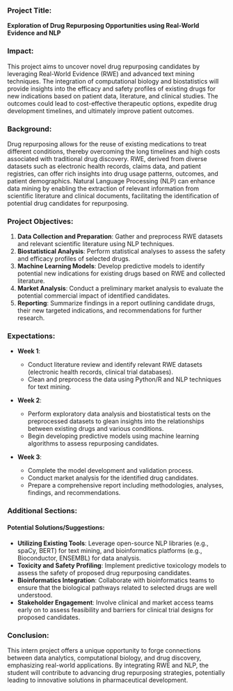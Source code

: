 ### Project Title:
**Exploration of Drug Repurposing Opportunities using Real-World Evidence and NLP**

### Impact:
This project aims to uncover novel drug repurposing candidates by leveraging Real-World Evidence (RWE) and advanced text mining techniques. The integration of computational biology and biostatistics will provide insights into the efficacy and safety profiles of existing drugs for new indications based on patient data, literature, and clinical studies. The outcomes could lead to cost-effective therapeutic options, expedite drug development timelines, and ultimately improve patient outcomes.

### Background:
Drug repurposing allows for the reuse of existing medications to treat different conditions, thereby overcoming the long timelines and high costs associated with traditional drug discovery. RWE, derived from diverse datasets such as electronic health records, claims data, and patient registries, can offer rich insights into drug usage patterns, outcomes, and patient demographics. Natural Language Processing (NLP) can enhance data mining by enabling the extraction of relevant information from scientific literature and clinical documents, facilitating the identification of potential drug candidates for repurposing.

### Project Objectives:
1. **Data Collection and Preparation**: Gather and preprocess RWE datasets and relevant scientific literature using NLP techniques.
2. **Biostatistical Analysis**: Perform statistical analyses to assess the safety and efficacy profiles of selected drugs.
3. **Machine Learning Models**: Develop predictive models to identify potential new indications for existing drugs based on RWE and collected literature.
4. **Market Analysis**: Conduct a preliminary market analysis to evaluate the potential commercial impact of identified candidates.
5. **Reporting**: Summarize findings in a report outlining candidate drugs, their new targeted indications, and recommendations for further research.

### Expectations:
- **Week 1**: 
  - Conduct literature review and identify relevant RWE datasets (electronic health records, clinical trial databases).
  - Clean and preprocess the data using Python/R and NLP techniques for text mining.

- **Week 2**: 
  - Perform exploratory data analysis and biostatistical tests on the preprocessed datasets to glean insights into the relationships between existing drugs and various conditions.
  - Begin developing predictive models using machine learning algorithms to assess repurposing candidates.

- **Week 3**: 
  - Complete the model development and validation process.
  - Conduct market analysis for the identified drug candidates.
  - Prepare a comprehensive report including methodologies, analyses, findings, and recommendations.

### Additional Sections:
#### Potential Solutions/Suggestions:
- **Utilizing Existing Tools**: Leverage open-source NLP libraries (e.g., spaCy, BERT) for text mining, and bioinformatics platforms (e.g., Bioconductor, ENSEMBL) for data analysis.
- **Toxicity and Safety Profiling**: Implement predictive toxicology models to assess the safety of proposed drug repurposing candidates.
- **Bioinformatics Integration**: Collaborate with bioinformatics teams to ensure that the biological pathways related to selected drugs are well understood.
- **Stakeholder Engagement**: Involve clinical and market access teams early on to assess feasibility and barriers for clinical trial designs for proposed candidates.

### Conclusion:
This intern project offers a unique opportunity to forge connections between data analytics, computational biology, and drug discovery, emphasizing real-world applications. By integrating RWE and NLP, the student will contribute to advancing drug repurposing strategies, potentially leading to innovative solutions in pharmaceutical development.